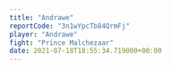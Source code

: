 ```yaml
---
title: "Andrawe"
reportCode: "3n1wYpcTb84QrmFj"
player: "Andrawe"
fight: "Prince Malchezaar"
date: 2021-07-18T18:55:34.719000+00:00
---
```

